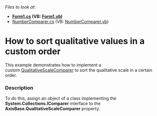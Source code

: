 <!-- default file list -->
*Files to look at*:

* **[Form1.cs](./CS/QualitativeScaleCustomSortOrderSample/Form1.cs) (VB: [Form1.vb](./VB/QualitativeScaleCustomSortOrderSample/Form1.vb))**
* [NumberComparer.cs](./CS/QualitativeScaleCustomSortOrderSample/NumberComparer.cs) (VB: [NumberComparer.vb](./VB/QualitativeScaleCustomSortOrderSample/NumberComparer.vb))
<!-- default file list end -->
# How to sort qualitative values in a custom order


<p>This example demonstrates how to implement a custom <a href="https://documentation.devexpress.com/CoreLibraries/DevExpress.XtraCharts.AxisBase.QualitativeScaleComparer.property">QualitativeScaleComparer</a> to sort the qualitative scale in a certain order.</p>


<h3>Description</h3>

To do this, assign an object of a class implementing the <strong>System.Collections.IComparer</strong> interface to the <strong>AxisBase.QualitativeScaleComparer</strong> property.

<br/>


